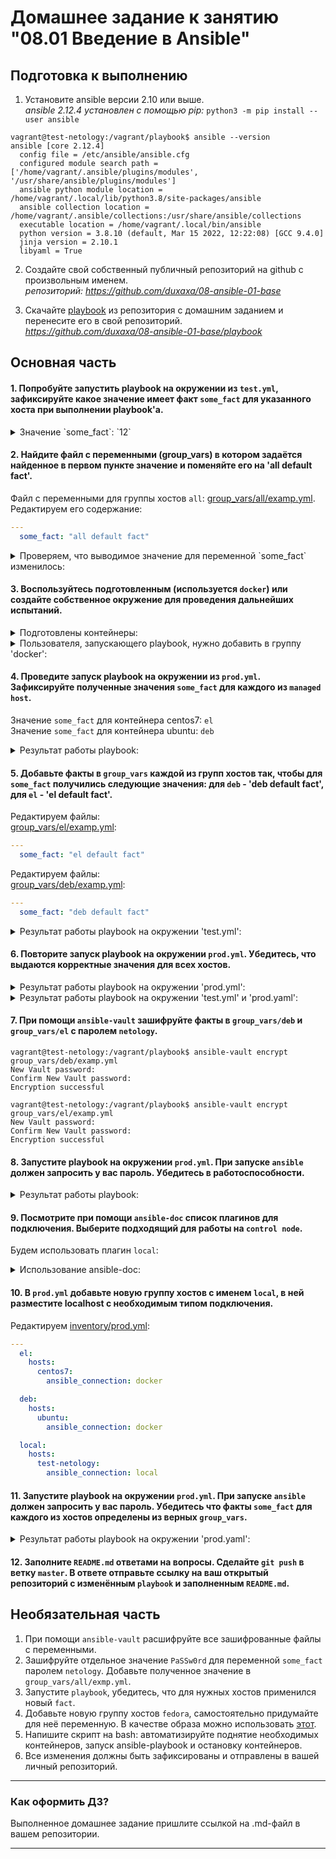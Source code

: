 # Домашнее задание к занятию "08.01 Введение в Ansible"

## Подготовка к выполнению
1. Установите ansible версии 2.10 или выше.  
_ansible 2.12.4 установлен с помощью pip:_ `python3 -m pip install --user ansible`  
```shell
vagrant@test-netology:/vagrant/playbook$ ansible --version
ansible [core 2.12.4]
  config file = /etc/ansible/ansible.cfg
  configured module search path = ['/home/vagrant/.ansible/plugins/modules', '/usr/share/ansible/plugins/modules']
  ansible python module location = /home/vagrant/.local/lib/python3.8/site-packages/ansible
  ansible collection location = /home/vagrant/.ansible/collections:/usr/share/ansible/collections
  executable location = /home/vagrant/.local/bin/ansible
  python version = 3.8.10 (default, Mar 15 2022, 12:22:08) [GCC 9.4.0]
  jinja version = 2.10.1
  libyaml = True
```

2. Создайте свой собственный публичный репозиторий на github с произвольным именем.  
_репозиторий: https://github.com/duxaxa/08-ansible-01-base_    

3. Скачайте [playbook](./playbook/) из репозитория с домашним заданием и перенесите его в свой репозиторий.  
_https://github.com/duxaxa/08-ansible-01-base/playbook_  

## Основная часть
#### 1. Попробуйте запустить playbook на окружении из `test.yml`, зафиксируйте какое значение имеет факт `some_fact` для указанного хоста при выполнении playbook'a.  


<details>
  <summary>Значение `some_fact`: `12`</summary>
  
```shell
vagrant@test-netology:/vagrant/playbook$ ansible-playbook -i inventory/test.yml site.yml

PLAY [Print os facts] **************************************************************************************************************************************

TASK [Gathering Facts] *************************************************************************************************************************************
ok: [localhost]

TASK [Print OS] ********************************************************************************************************************************************
ok: [localhost] => {
    "msg": "Ubuntu"
}

TASK [Print fact] ******************************************************************************************************************************************
ok: [localhost] => {
    "msg": 12
}

PLAY RECAP *************************************************************************************************************************************************
localhost                  : ok=3    changed=0    unreachable=0    failed=0    skipped=0    rescued=0    ignored=0
```  

</details>


#### 2. Найдите файл с переменными (group_vars) в котором задаётся найденное в первом пункте значение и поменяйте его на 'all default fact'.  

Файл с переменными для группы хостов `all`: [group_vars/all/examp.yml](playbook/group_vars/all/examp.yml).  
Редактируем его содержание:  

```yaml
---
  some_fact: "all default fact"
```  


<details>
  <summary>Проверяем, что выводимое значение для переменной `some_fact` изменилось:</summary>
  
```shell
vagrant@test-netology:/vagrant/playbook$ ansible-playbook -i inventory/test.yml site.yml

PLAY [Print os facts] **************************************************************************************************************************************

TASK [Gathering Facts] *************************************************************************************************************************************
ok: [localhost]

TASK [Print OS] ********************************************************************************************************************************************
ok: [localhost] => {
    "msg": "Ubuntu"
}

TASK [Print fact] ******************************************************************************************************************************************
ok: [localhost] => {
    "msg": "all default fact"
}

PLAY RECAP *************************************************************************************************************************************************
localhost                  : ok=3    changed=0    unreachable=0    failed=0    skipped=0    rescued=0    ignored=0
```

</details>


#### 3. Воспользуйтесь подготовленным (используется `docker`) или создайте собственное окружение для проведения дальнейших испытаний.  

<details>
  <summary>Подготовлены контейнеры:</summary>
  
```shell
vagrant@test-netology:/vagrant/playbook$ sudo docker run -d -t --rm --name ubuntu pycontribs/ubuntu

vagrant@test-netology:/vagrant/playbook$ sudo docker run -d -t --rm --name centos7 pycontribs/centos:7

vagrant@test-netology:/vagrant/playbook$ sudo docker ps

CONTAINER ID   IMAGE                 COMMAND       CREATED         STATUS         PORTS     NAMES
f4610c2d2b11   pycontribs/centos:7   "/bin/bash"   2 minutes ago   Up 2 minutes             centos7
d4bf389015aa   pycontribs/ubuntu     "/bin/bash"   3 minutes ago   Up 3 minutes             ubuntu
```

</details>

<details>
  <summary>Пользователя, запускающего playbook, нужно добавить в группу 'docker':</summary>
  
```shell
sudo usermod -a -G docker vagrant
```
иначе будет ошибка вида (не будет работать подключение к контейнерам docker):
```shell
vagrant@test-netology:/vagrant/playbook$ ansible-playbook site.yml -i inventory/prod.yml

PLAY [Print os facts] **************************************************************************************************************************************

TASK [Gathering Facts] *************************************************************************************************************************************
fatal: [centos7]: FAILED! => {"msg": "Docker version check (['/usr/bin/docker', 'version', '--format', \"'{{.Server.Version}}'\"]) failed: Got permission denied while trying to connect to the Docker daemon socket at unix:///var/run/docker.sock: Get \"http://%2Fvar%2Frun%2Fdocker.sock/v1.24/version\": dial unix /var/run/docker.sock: connect: permission denied\n"}
fatal: [ubuntu]: FAILED! => {"msg": "Docker version check (['/usr/bin/docker', 'version', '--format', \"'{{.Server.Version}}'\"]) failed: Got permission denied while trying to connect to the Docker daemon socket at unix:///var/run/docker.sock: Get \"http://%2Fvar%2Frun%2Fdocker.sock/v1.24/version\": dial unix /var/run/docker.sock: connect: permission denied\n"}

PLAY RECAP *************************************************************************************************************************************************
centos7                    : ok=0    changed=0    unreachable=0    failed=1    skipped=0    rescued=0    ignored=0
ubuntu                     : ok=0    changed=0    unreachable=0    failed=1    skipped=0    rescued=0    ignored=0
  failed=0    skipped=0    rescued=0    ignored=0
```

</details>


#### 4. Проведите запуск playbook на окружении из `prod.yml`. Зафиксируйте полученные значения `some_fact` для каждого из `managed host`.  

Значение `some_fact` для контейнера centos7: `el`  
Значение `some_fact` для контейнера ubuntu: `deb`

<details>
  <summary>Результат работы playbook:</summary>
  
```shell
vagrant@test-netology:/vagrant/playbook$ ansible-playbook site.yml -i inventory/prod.yml

PLAY [Print os facts] **************************************************************************************************************************************

TASK [Gathering Facts] *************************************************************************************************************************************
ok: [ubuntu]
ok: [centos7]

TASK [Print OS] ********************************************************************************************************************************************
ok: [centos7] => {
    "msg": "CentOS"
}
ok: [ubuntu] => {
    "msg": "Ubuntu"
}

TASK [Print fact] ******************************************************************************************************************************************
ok: [centos7] => {
    "msg": "el"
}
ok: [ubuntu] => {
    "msg": "deb"
}

PLAY RECAP *************************************************************************************************************************************************
centos7                    : ok=3    changed=0    unreachable=0    failed=0    skipped=0    rescued=0    ignored=0
ubuntu                     : ok=3    changed=0    unreachable=0    failed=0    skipped=0    rescued=0    ignored=0
```

</details>


#### 5. Добавьте факты в `group_vars` каждой из групп хостов так, чтобы для `some_fact` получились следующие значения: для `deb` - 'deb default fact', для `el` - 'el default fact'.  

Редактируем файлы:  
[group_vars/el/examp.yml](playbook/group_vars/el/examp.yml):  

```yaml
---
  some_fact: "el default fact"
```

Редактируем файлы:  
[group_vars/deb/examp.yml](playbook/group_vars/deb/examp.yml):  

```yaml
---
  some_fact: "deb default fact"
```

<details>
  <summary>Результат работы playbook на окружении 'test.yml':</summary>
  
```shell
vagrant@test-netology:/vagrant/playbook$ ansible-playbook site.yml -i inventory/test.yml

PLAY [Print os facts] ************************************************************************************************************************

TASK [Gathering Facts] ***********************************************************************************************************************
ok: [localhost]

TASK [Print OS] ******************************************************************************************************************************
ok: [localhost] => {
    "msg": "Ubuntu"
}

TASK [Print fact] ****************************************************************************************************************************
ok: [localhost] => {
    "msg": "all default fact"
}

PLAY RECAP ***********************************************************************************************************************************
localhost                  : ok=3    changed=0    unreachable=0    failed=0    skipped=0    rescued=0    ignored=0
```

</details>


#### 6. Повторите запуск playbook на окружении `prod.yml`. Убедитесь, что выдаются корректные значения для всех хостов.  

<details>
  <summary>Результат работы playbook на окружении 'prod.yml':</summary>
  
```shell
vagrant@test-netology:/vagrant/playbook$ ansible-playbook site.yml -i inventory/prod.yml

PLAY [Print os facts] ************************************************************************************************************************

TASK [Gathering Facts] ***********************************************************************************************************************
ok: [ubuntu]
ok: [centos7]

TASK [Print OS] ******************************************************************************************************************************
ok: [centos7] => {
    "msg": "CentOS"
}
ok: [ubuntu] => {
    "msg": "Ubuntu"
}

TASK [Print fact] ****************************************************************************************************************************
ok: [centos7] => {
    "msg": "el default fact"
}
ok: [ubuntu] => {
    "msg": "deb default fact"
}

PLAY RECAP ***********************************************************************************************************************************
centos7                    : ok=3    changed=0    unreachable=0    failed=0    skipped=0    rescued=0    ignored=0
ubuntu                     : ok=3    changed=0    unreachable=0    failed=0    skipped=0    rescued=0    ignored=0
```

</details>


<details>
  <summary>Результат работы playbook на окружении 'test.yml' и 'prod.yaml':</summary>
  
```shell
vagrant@test-netology:/vagrant/playbook$ ansible-playbook site.yml -i inventory/test.yml -i inventory/prod.yml

PLAY [Print os facts] ************************************************************************************************************************

TASK [Gathering Facts] ***********************************************************************************************************************
ok: [localhost]
ok: [ubuntu]
ok: [centos7]

TASK [Print OS] ******************************************************************************************************************************
ok: [localhost] => {
    "msg": "Ubuntu"
}
ok: [centos7] => {
    "msg": "CentOS"
}
ok: [ubuntu] => {
    "msg": "Ubuntu"
}

TASK [Print fact] ****************************************************************************************************************************
ok: [localhost] => {
    "msg": "all default fact"
}
ok: [ubuntu] => {
    "msg": "deb default fact"
}
ok: [centos7] => {
    "msg": "el default fact"
}

PLAY RECAP ***********************************************************************************************************************************
centos7                    : ok=3    changed=0    unreachable=0    failed=0    skipped=0    rescued=0    ignored=0
localhost                  : ok=3    changed=0    unreachable=0    failed=0    skipped=0    rescued=0    ignored=0
ubuntu                     : ok=3    changed=0    unreachable=0    failed=0    skipped=0    rescued=0    ignored=0
```

</details>


#### 7. При помощи `ansible-vault` зашифруйте факты в `group_vars/deb` и `group_vars/el` с паролем `netology`.  

```shell
vagrant@test-netology:/vagrant/playbook$ ansible-vault encrypt group_vars/deb/examp.yml
New Vault password:
Confirm New Vault password:
Encryption successful

vagrant@test-netology:/vagrant/playbook$ ansible-vault encrypt group_vars/el/examp.yml
New Vault password:
Confirm New Vault password:
Encryption successful
```


#### 8. Запустите playbook на окружении `prod.yml`. При запуске `ansible` должен запросить у вас пароль. Убедитесь в работоспособности.  

<details>
  <summary>Результат работы playbook:</summary>
  
```shell
vagrant@test-netology:/vagrant/playbook$ ansible-playbook site.yml -i inventory/prod.yml

PLAY [Print os facts] ************************************************************************************************************************************************************
ERROR! Attempting to decrypt but no vault secrets found

vagrant@test-netology:/vagrant/playbook$ ansible-playbook site.yml -i inventory/prod.yml --ask-vault-password
Vault password:

PLAY [Print os facts] ************************************************************************************************************************************************************

TASK [Gathering Facts] ***********************************************************************************************************************************************************
ok: [ubuntu]
ok: [centos7]

TASK [Print OS] ******************************************************************************************************************************************************************
ok: [centos7] => {
    "msg": "CentOS"
}
ok: [ubuntu] => {
    "msg": "Ubuntu"
}

TASK [Print fact] ****************************************************************************************************************************************************************
ok: [centos7] => {
    "msg": "el default fact"
}
ok: [ubuntu] => {
    "msg": "deb default fact"
}

PLAY RECAP ***********************************************************************************************************************************************************************
centos7                    : ok=3    changed=0    unreachable=0    failed=0    skipped=0    rescued=0    ignored=0
ubuntu                     : ok=3    changed=0    unreachable=0    failed=0    skipped=0    rescued=0    ignored=0
```

</details>


#### 9. Посмотрите при помощи `ansible-doc` список плагинов для подключения. Выберите подходящий для работы на `control node`.  

Будем использовать плагин `local`:  

<details>
  <summary>Использование ansible-doc:</summary>
  
```shell
vagrant@test-netology:/vagrant/playbook$ ansible-doc -F -t connection
[WARNING]: Collection ibm.qradar does not support Ansible version 2.12.4
[WARNING]: Collection frr.frr does not support Ansible version 2.12.4
[WARNING]: Collection splunk.es does not support Ansible version 2.12.4
ansible.netcommon.httpapi      /home/vagrant/.local/lib/python3.8/site-packages/ansible_collections/ansible/netcommon/plugins/connection/httpapi.py
ansible.netcommon.libssh       /home/vagrant/.local/lib/python3.8/site-packages/ansible_collections/ansible/netcommon/plugins/connection/libssh.py
ansible.netcommon.napalm       /home/vagrant/.local/lib/python3.8/site-packages/ansible_collections/ansible/netcommon/plugins/connection/napalm.py
ansible.netcommon.netconf      /home/vagrant/.local/lib/python3.8/site-packages/ansible_collections/ansible/netcommon/plugins/connection/netconf.py
ansible.netcommon.network_cli  /home/vagrant/.local/lib/python3.8/site-packages/ansible_collections/ansible/netcommon/plugins/connection/network_cli.py
ansible.netcommon.persistent   /home/vagrant/.local/lib/python3.8/site-packages/ansible_collections/ansible/netcommon/plugins/connection/persistent.py
community.aws.aws_ssm          /home/vagrant/.local/lib/python3.8/site-packages/ansible_collections/community/aws/plugins/connection/aws_ssm.py
community.docker.docker        /home/vagrant/.local/lib/python3.8/site-packages/ansible_collections/community/docker/plugins/connection/docker.py
community.docker.docker_api    /home/vagrant/.local/lib/python3.8/site-packages/ansible_collections/community/docker/plugins/connection/docker_api.py
community.docker.nsenter       /home/vagrant/.local/lib/python3.8/site-packages/ansible_collections/community/docker/plugins/connection/nsenter.py
community.general.chroot       /home/vagrant/.local/lib/python3.8/site-packages/ansible_collections/community/general/plugins/connection/chroot.py
community.general.funcd        /home/vagrant/.local/lib/python3.8/site-packages/ansible_collections/community/general/plugins/connection/funcd.py
community.general.iocage       /home/vagrant/.local/lib/python3.8/site-packages/ansible_collections/community/general/plugins/connection/iocage.py
community.general.jail         /home/vagrant/.local/lib/python3.8/site-packages/ansible_collections/community/general/plugins/connection/jail.py
community.general.lxc          /home/vagrant/.local/lib/python3.8/site-packages/ansible_collections/community/general/plugins/connection/lxc.py
community.general.lxd          /home/vagrant/.local/lib/python3.8/site-packages/ansible_collections/community/general/plugins/connection/lxd.py
community.general.qubes        /home/vagrant/.local/lib/python3.8/site-packages/ansible_collections/community/general/plugins/connection/qubes.py
community.general.saltstack    /home/vagrant/.local/lib/python3.8/site-packages/ansible_collections/community/general/plugins/connection/saltstack.py
community.general.zone         /home/vagrant/.local/lib/python3.8/site-packages/ansible_collections/community/general/plugins/connection/zone.py
community.libvirt.libvirt_lxc  /home/vagrant/.local/lib/python3.8/site-packages/ansible_collections/community/libvirt/plugins/connection/libvirt_lxc.py
community.libvirt.libvirt_qemu /home/vagrant/.local/lib/python3.8/site-packages/ansible_collections/community/libvirt/plugins/connection/libvirt_qemu.py
community.okd.oc               /home/vagrant/.local/lib/python3.8/site-packages/ansible_collections/community/okd/plugins/connection/oc.py
community.vmware.vmware_tools  /home/vagrant/.local/lib/python3.8/site-packages/ansible_collections/community/vmware/plugins/connection/vmware_tools.py
containers.podman.buildah      /home/vagrant/.local/lib/python3.8/site-packages/ansible_collections/containers/podman/plugins/connection/buildah.py
containers.podman.podman       /home/vagrant/.local/lib/python3.8/site-packages/ansible_collections/containers/podman/plugins/connection/podman.py
kubernetes.core.kubectl        /home/vagrant/.local/lib/python3.8/site-packages/ansible_collections/kubernetes/core/plugins/connection/kubectl.py
local                          /home/vagrant/.local/lib/python3.8/site-packages/ansible/plugins/connection/local.py
paramiko_ssh                   /home/vagrant/.local/lib/python3.8/site-packages/ansible/plugins/connection/paramiko_ssh.py
psrp                           /home/vagrant/.local/lib/python3.8/site-packages/ansible/plugins/connection/psrp.py
ssh                            /home/vagrant/.local/lib/python3.8/site-packages/ansible/plugins/connection/ssh.py
winrm                          /home/vagrant/.local/lib/python3.8/site-packages/ansible/plugins/connection/winrm.py


vagrant@test-netology:/vagrant/playbook$ ansible-doc -t connection local
> ANSIBLE.BUILTIN.LOCAL    (/home/vagrant/.local/lib/python3.8/site-packages/ansible/plugins/connection/local.py)

        This connection plugin allows ansible to execute tasks on the Ansible 'controller' instead of on a remote host.

ADDED IN: historical

OPTIONS (= is mandatory):

- pipelining
        Pipelining reduces the number of connection operations required to execute a module on the remote server, by executing many Ansible
        modules without actual file transfers.
        This can result in a very significant performance improvement when enabled.
        However this can conflict with privilege escalation (become). For example, when using sudo operations you must first disable
        'requiretty' in the sudoers file for the target hosts, which is why this feature is disabled by default.
        [Default: ANSIBLE_PIPELINING]
        set_via:
          env:
          - name: ANSIBLE_PIPELINING
          ini:
          - key: pipelining
            section: defaults
          vars:
          - name: ansible_pipelining

        type: boolean


NOTES:
      * The remote user is ignored, the user with which the ansible CLI was executed is used instead.


AUTHOR: ansible (@core)

NAME: local
```

</details>


#### 10. В `prod.yml` добавьте новую группу хостов с именем  `local`, в ней разместите localhost с необходимым типом подключения.  

Редактируем [inventory/prod.yml](playbook/inventory/prod.yml):  

```yaml
---
  el:
    hosts:
      centos7:
        ansible_connection: docker

  deb:
    hosts:
      ubuntu:
        ansible_connection: docker

  local:
    hosts:
      test-netology:
        ansible_connection: local
```


#### 11. Запустите playbook на окружении `prod.yml`. При запуске `ansible` должен запросить у вас пароль. Убедитесь что факты `some_fact` для каждого из хостов определены из верных `group_vars`.  

<details>
  <summary>Результат работы playbook на окружении 'prod.yaml':</summary>
  
```shell
vagrant@test-netology:/vagrant/playbook$ ansible-playbook site.yml -i inventory/prod.yml --ask-vault-password
Vault password:

PLAY [Print os facts] ************************************************************************************************************************************************************

TASK [Gathering Facts] ***********************************************************************************************************************************************************
ok: [test-netology]
ok: [ubuntu]
ok: [centos7]

TASK [Print OS] ******************************************************************************************************************************************************************
ok: [test-netology] => {
    "msg": "Ubuntu"
}
ok: [centos7] => {
    "msg": "CentOS"
}
ok: [ubuntu] => {
    "msg": "Ubuntu"
}

TASK [Print fact] ****************************************************************************************************************************************************************
ok: [test-netology] => {
    "msg": "all default fact"
}
ok: [centos7] => {
    "msg": "el default fact"
}
ok: [ubuntu] => {
    "msg": "deb default fact"
}

PLAY RECAP ***********************************************************************************************************************************************************************
centos7                    : ok=3    changed=0    unreachable=0    failed=0    skipped=0    rescued=0    ignored=0
test-netology              : ok=3    changed=0    unreachable=0    failed=0    skipped=0    rescued=0    ignored=0
ubuntu                     : ok=3    changed=0    unreachable=0    failed=0    skipped=0    rescued=0    ignored=0
```

</details>


#### 12. Заполните `README.md` ответами на вопросы. Сделайте `git push` в ветку `master`. В ответе отправьте ссылку на ваш открытый репозиторий с изменённым `playbook` и заполненным `README.md`.

## Необязательная часть

1. При помощи `ansible-vault` расшифруйте все зашифрованные файлы с переменными.
2. Зашифруйте отдельное значение `PaSSw0rd` для переменной `some_fact` паролем `netology`. Добавьте полученное значение в `group_vars/all/exmp.yml`.
3. Запустите `playbook`, убедитесь, что для нужных хостов применился новый `fact`.
4. Добавьте новую группу хостов `fedora`, самостоятельно придумайте для неё переменную. В качестве образа можно использовать [этот](https://hub.docker.com/r/pycontribs/fedora).
5. Напишите скрипт на bash: автоматизируйте поднятие необходимых контейнеров, запуск ansible-playbook и остановку контейнеров.
6. Все изменения должны быть зафиксированы и отправлены в вашей личный репозиторий.

---

### Как оформить ДЗ?

Выполненное домашнее задание пришлите ссылкой на .md-файл в вашем репозитории.

---
